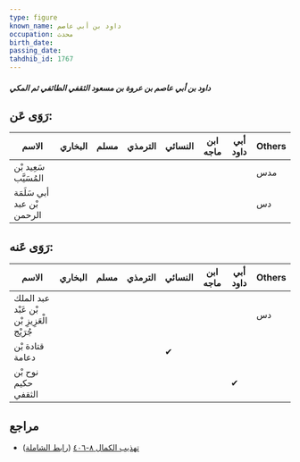 ```yaml
---
type: figure
known_name: داود بن أبي عاصم
occupation: محدث
birth_date:
passing_date:
tahdhib_id: 1767
---
```

##### داود بن أبي عاصم بن عروة بن مسعود الثقفي الطائفي ثم المكي

## رَوَى عَن:
| الاسم                      | البخاري | مسلم | الترمذي | النسائي | ابن ماجه | أبي داود | Others |
| -------------------------- | ------- | ---- | ------- | ------- | -------- | -------- | ------ |
| سَعِيد بْن المُسَيَّب      |         |      |         |         |          |          | مدس    |
| أبي سَلَمَة بْن عبد الرحمن |         |      |         |         |          |          | دس     |
## رَوَى عَنه:
| الاسم                                      | البخاري | مسلم | الترمذي | النسائي | ابن ماجه | أبي داود | Others |
| ------------------------------------------ | ------- | ---- | ------- | ------- | -------- | -------- | ------ |
| عبد الملك بْن عَبْد الْعَزِيزِ بْن جُرَيْج |         |      |         |         |          |          | دس     |
| قتادة بْن دعامة                            |         |      |         | ✔       |          |          |        |
| نوح بْن حكيم الثقفي                        |         |      |         |         |          | ✔        |        |
## مراجع
- [تهذيب الكمال ٨-٤٠٦](obsidian://open?vault=Tahdhib-al-Kamal&file=Figures/١٧٦٧-داود%20بن%20أبي%20عاصم%20بن%20عروة%20بن%20مسعود%20الثقفي%20الطائفي%20ثم%20المكي) ([رابط الشاملة](https://shamela.ws/book/3722/4117))